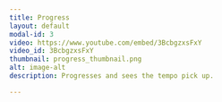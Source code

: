 ```yaml
---
title: Progress
layout: default
modal-id: 3
video: https://www.youtube.com/embed/3BcbgzxsFxY
video_id: 3BcbgzxsFxY
thumbnail: progress_thumbnail.png
alt: image-alt
description: Progresses and sees the tempo pick up.

---
```

